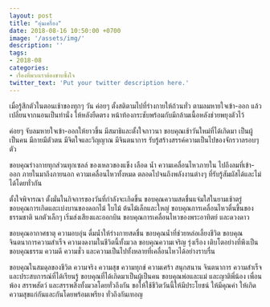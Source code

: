 ```yaml
---
layout: post
title: "อุ่นเครื่อง"
date: 2018-08-16 10:50:00 +0700
image: '/assets/img/'
description: ''
tags:
- 2018-08
categories:
- เรื่องที่พวกเราต้องซาบซึ้งใจ
twitter_text: 'Put your twitter description here.'
---
```

เมื่อรู้สึกตัวในตอนเช้าของทุกๆ วัน ค่อยๆ ตั้งสติตามไปที่ร่างกายให้ถ้วนทั่ว ตามลมหายใจเข้า-ออก แล้วเปลี่ยนจากนอนเป็นท่านั่ง ให้หลังยืดตรง หน้าท้องกระชับพร้อมกับมีกล้ามเนื้อหลังช่วยพยุงตัวไว้

ค่อยๆ จับลมหายใจเข้า-ออกให้ยาวขึ้น มีสมาธิและตั้งใจภาวนา ขอบคุณเช้าวันใหม่ที่ได้เกิดมา เป็นผู้เป็นคน มีกายมีตัวตน มีจิตใจและวิญญาณ มีจินตนาการ รับรู้สร้างสรรค์ความเป็นไปของจักรวาลรอบๆ ตัว

ขอบคุณร่างกายทุกส่วนทุกเซลล์ ของเหลวของแข็ง เลือด น้ำ ความเคลื่อนไหวภายใน ไปถึงลมที่เข้า-ออก ภายในมาถึงภายนอก ความเคลื่อนไหวทั้งหมด ตลอดไปจนถึงพลังงานต่างๆ ที่รับรู้สัมผัสได้และไม่ได้โดยทั่วกัน

ตั้งใจพิจารณา ตั้งมั่นในกิจการของวันที่กำลังจะเกิดขึ้น ขอบคุณความสดชื่นแจ่มใสในยามเช้าตรู่ ขอบคุณการเกิดและเบ่งบานของดอกไม้ ใบไม้ ต้นไม้เล็กและใหญ่ ขอบคุณการเคลื่อนไหวตื่นขึ้นของธรรมชาติ นกตัวเล็กๆ เริ่มส่งเสียงและออกบิน ขอบคุณการเคลื่อนไหวของพระอาทิตย์ และดวงดาว

ขอบคุณอากาศธาตุ ความอบอุ่น ดื่มน้ำให้ร่างกายสดชื่น ขอบคุณน้ำที่ช่วยหล่อเลี้ยงชีวิต ขอบคุณจินตนาการความสำเร็จ ความงดงามในชีวิตนี้ทั้งมวล ขอบคุณความเจริญ รุ่งเรือง เติบโตอย่างที่พึงเป็น ขอบคุณธรรม ความดี ความชั่ว และความเป็นไปทั้งหลายที่เคลื่อนไหวได้อย่างราบรื่น

ขอบคุณในสมดุลของชีวิต ความจริง ความสุข ความทุกข์ ความเศร้า สนุกสนาน จินตนาการ ความสำเร็จ และประสบการณ์ที่ได้เรียนรู้ ขอบคุณที่ได้เกิดมาเป็นผู้เป็นคน ขอบคุณพ่อและแม่ และญาติพี่น้อง เพื่อนพ้อง สรรพสัตว์ และสรรพสิ่งทั้งมวลโดยทั่วถึงกัน ขอให้ใช้ชีวิตวันนี้ให้มีประโยชน์ ให้มีคุณค่า ให้เกิดความสุขแก่กันและกันโดยพร้อมเพรียง ทั่วถึงกันเทอญ
